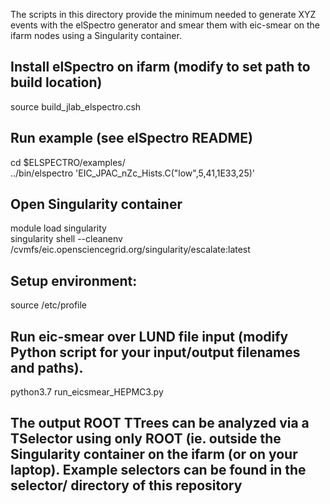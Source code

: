 The scripts in this directory provide the minimum needed to generate XYZ events with the elSpectro generator and smear them with eic-smear on the ifarm nodes using a Singularity container.

## Install elSpectro on ifarm (modify to set path to build location)
source build_jlab_elspectro.csh

## Run example (see elSpectro README)
cd $ELSPECTRO/examples/  
../bin/elspectro 'EIC_JPAC_nZc_Hists.C("low",5,41,1E33,25)'  

## Open Singularity container 
module load singularity  
singularity shell --cleanenv /cvmfs/eic.opensciencegrid.org/singularity/escalate:latest  

## Setup environment:
source /etc/profile

## Run eic-smear over LUND file input (modify Python script for your input/output filenames and paths).
python3.7 run_eicsmear_HEPMC3.py

## The output ROOT TTrees can be analyzed via a TSelector using only ROOT (ie. outside the Singularity container on the ifarm (or on your laptop).  Example selectors can be found in the selector/ directory of this repository
 
